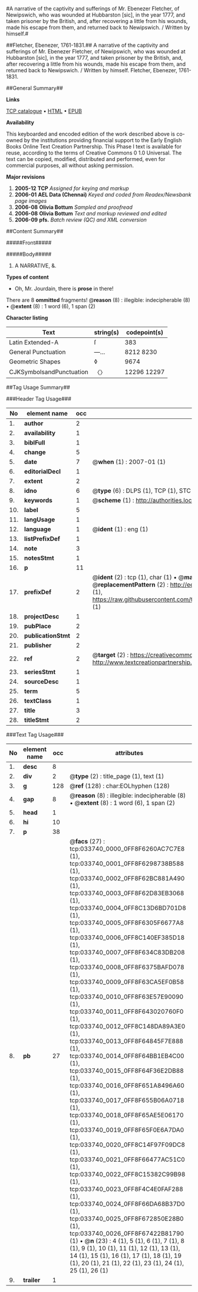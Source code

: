 #A narrative of the captivity and sufferings of Mr. Ebenezer Fletcher, of Newipswich, who was wounded at Hubbarston [sic], in the year 1777, and taken prisoner by the British, and, after recovering a little from his wounds, made his escape from them, and returned back to Newipswich. / Written by himself.#

##Fletcher, Ebenezer, 1761-1831.##
A narrative of the captivity and sufferings of Mr. Ebenezer Fletcher, of Newipswich, who was wounded at Hubbarston [sic], in the year 1777, and taken prisoner by the British, and, after recovering a little from his wounds, made his escape from them, and returned back to Newipswich. / Written by himself.
Fletcher, Ebenezer, 1761-1831.

##General Summary##

**Links**

[TCP catalogue](http://www.ota.ox.ac.uk/tcp/)  • 
[HTML](http://tei.it.ox.ac.uk/tcp/Texts-HTML/free/N25/N25420.html)  • 
[EPUB](http://tei.it.ox.ac.uk/tcp/Texts-EPUB/free/N25/N25420.epub)

**Availability**

This keyboarded and encoded edition of the
	       work described above is co-owned by the institutions
	       providing financial support to the Early English Books
	       Online Text Creation Partnership. This Phase I text is
	       available for reuse, according to the terms of Creative
	       Commons 0 1.0 Universal. The text can be copied,
	       modified, distributed and performed, even for
	       commercial purposes, all without asking permission.

**Major revisions**

1. __2005-12__ __TCP__ *Assigned for keying and markup*
1. __2006-01__ __AEL Data (Chennai)__ *Keyed and coded from Readex/Newsbank page images*
1. __2006-08__ __Olivia Bottum__ *Sampled and proofread*
1. __2006-08__ __Olivia Bottum__ *Text and markup reviewed and edited*
1. __2006-09__ __pfs.__ *Batch review (QC) and XML conversion*

##Content Summary##

#####Front#####

#####Body#####

1. A NARRATIVE, &.

**Types of content**

  * Oh, Mr. Jourdain, there is **prose** in there!

There are 8 **ommitted** fragments! 
 @__reason__ (8) : illegible: indecipherable (8)  •  @__extent__ (8) : 1 word (6), 1 span (2)

**Character listing**


|Text|string(s)|codepoint(s)|
|---|---|---|
|Latin Extended-A|ſ|383|
|General Punctuation|—…|8212 8230|
|Geometric Shapes|◊|9674|
|CJKSymbolsandPunctuation|〈〉|12296 12297|

##Tag Usage Summary##

###Header Tag Usage###

|No|element name|occ|attributes|
|---|---|---|---|
|1.|__author__|2||
|2.|__availability__|1||
|3.|__biblFull__|1||
|4.|__change__|5||
|5.|__date__|7| @__when__ (1) : 2007-01 (1)|
|6.|__editorialDecl__|1||
|7.|__extent__|2||
|8.|__idno__|6| @__type__ (6) : DLPS (1), TCP (1), STC (1), NOTIS (1), IMAGE-SET (1), EVANS-CITATION (1)|
|9.|__keywords__|1| @__scheme__ (1) : http://authorities.loc.gov/ (1)|
|10.|__label__|5||
|11.|__langUsage__|1||
|12.|__language__|1| @__ident__ (1) : eng (1)|
|13.|__listPrefixDef__|1||
|14.|__note__|3||
|15.|__notesStmt__|1||
|16.|__p__|11||
|17.|__prefixDef__|2| @__ident__ (2) : tcp (1), char (1)  •  @__matchPattern__ (2) : ([0-9\-]+):([0-9IVX]+) (1), (.+) (1)  •  @__replacementPattern__ (2) : http://eebo.chadwyck.com/downloadtiff?vid=$1&page=$2 (1), https://raw.githubusercontent.com/textcreationpartnership/Texts/master/tcpchars.xml#$1 (1)|
|18.|__projectDesc__|1||
|19.|__pubPlace__|2||
|20.|__publicationStmt__|2||
|21.|__publisher__|2||
|22.|__ref__|2| @__target__ (2) : https://creativecommons.org/publicdomain/zero/1.0/ (1), http://www.textcreationpartnership.org/docs/. (1)|
|23.|__seriesStmt__|1||
|24.|__sourceDesc__|1||
|25.|__term__|5||
|26.|__textClass__|1||
|27.|__title__|3||
|28.|__titleStmt__|2||


###Text Tag Usage###

|No|element name|occ|attributes|
|---|---|---|---|
|1.|__desc__|8||
|2.|__div__|2| @__type__ (2) : title_page (1), text (1)|
|3.|__g__|128| @__ref__ (128) : char:EOLhyphen (128)|
|4.|__gap__|8| @__reason__ (8) : illegible: indecipherable (8)  •  @__extent__ (8) : 1 word (6), 1 span (2)|
|5.|__head__|1||
|6.|__hi__|10||
|7.|__p__|38||
|8.|__pb__|27| @__facs__ (27) : tcp:033740_0000_0FF8F6260AC7C7E8 (1), tcp:033740_0001_0FF8F6298738B588 (1), tcp:033740_0002_0FF8F62BC881A490 (1), tcp:033740_0003_0FF8F62D83EB3068 (1), tcp:033740_0004_0FF8C13D6BD701D8 (1), tcp:033740_0005_0FF8F6305F6677A8 (1), tcp:033740_0006_0FF8C140EF385D18 (1), tcp:033740_0007_0FF8F634C83DB208 (1), tcp:033740_0008_0FF8F6375BAFD078 (1), tcp:033740_0009_0FF8F63CA5EF0B58 (1), tcp:033740_0010_0FF8F63E57E90090 (1), tcp:033740_0011_0FF8F643020760F0 (1), tcp:033740_0012_0FF8C148DA89A3E0 (1), tcp:033740_0013_0FF8F64845F7E888 (1), tcp:033740_0014_0FF8F64BB1EB4C00 (1), tcp:033740_0015_0FF8F64F36E2DB88 (1), tcp:033740_0016_0FF8F651A8496A60 (1), tcp:033740_0017_0FF8F655B06A0718 (1), tcp:033740_0018_0FF8F65AE5E06170 (1), tcp:033740_0019_0FF8F65F0E6A7DA0 (1), tcp:033740_0020_0FF8C14F97F09DC8 (1), tcp:033740_0021_0FF8F66477AC51C0 (1), tcp:033740_0022_0FF8C15382C99B98 (1), tcp:033740_0023_0FF8F4C4E0FAF288 (1), tcp:033740_0024_0FF8F66DA68B37D0 (1), tcp:033740_0025_0FF8F672850E28B0 (1), tcp:033740_0026_0FF8F67422B81790 (1)  •  @__n__ (23) : 4 (1), 5 (1), 6 (1), 7 (1), 8 (1), 9 (1), 10 (1), 11 (1), 12 (1), 13 (1), 14 (1), 15 (1), 16 (1), 17 (1), 18 (1), 19 (1), 20 (1), 21 (1), 22 (1), 23 (1), 24 (1), 25 (1), 26 (1)|
|9.|__trailer__|1||
